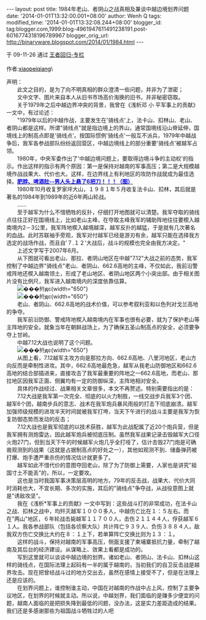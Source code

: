 --- layout: post title: 1984年老山、者阴山之战真相及兼谈中越边境划界问题
date: '2014-01-01T13:32:00.001+08:00' author: Wenh Q tags:
modified\_time: '2014-01-01T13:32:08.244+08:00' blogger\_id:
tag:blogger.com,1999:blog-4961947611491238191.post-6016774318196789967
blogger\_orig\_url: http://binaryware.blogspot.com/2014/01/1984.html ---
<div dir="ltr">

于 09-11-26 通过 [王者回归-专栏](http://blog.china.com/u/060604/863/)\
\
作者:[<span
style="color: black;">xiaopeiqiang</span>](https://www.blogger.com/null)\
<div>

</div>

<div>

声明：\
　　此文之目的，是为了向不明真相的群众澄清一些问题，并非为了泄密；\
　　文中文字、图片来自本人从旧书市场高价淘换的旧书，并非秘密窃取。\
　　关于1979年之后中越边界冲突的背景，我曾在《浅析邓 小
平军事上的贡献》一文中，有过论述：\
　　"1979年以后的中越作战，主要发生在'骑线点'上，法卡山、扣林山、老山、者阴山都是这样。所谓"骑线点"就是指边境上的界山，通常国境线沿山脊延伸，国境线上的制高点即是'骑线点'。按国际惯例'骑线点'一般互不派兵，1979年中越战争后，我军各参战部队纷纷返回营区，中越边境线上的部分重要'骑线点'被越军占领。\
　　1980年，中央军委作出了'中越边境问题上，要取得边境斗争的主动权'的指示。作出这样的指示有两个原因：第一是保持对越南的军事高压；第二是大规模越境作战战果大、代价也大。这样，在边界线上有利地区的攻防作战就成为最佳选择。[**<span
style="color: blue;">肥胖、啤酒肚--男人头上悬了6把刀！！！（图）</span>**](http://www.36361.cn/man/?code=200017)\
　　1980年10月收复罗家坪大山，１９８１年５月收复法卡山、扣林，其后就是著名的1984年到1989年的近6年两山轮战。\
　　……\
　　至于越军为什么不惜牺牲的反扑，仔细打开地图就可以清楚。我军夺取的骑线点往往正好在国境线上，比如老山主峰，在夺取主峰我军的辅助阵地往往要楔入越南境内2－3公里，我军阵地楔入越境越深，越军反扑的越猛，于是就有几次著名的血战。此时苏联袖手旁观，我军对付越军已经是游刃有余，越军只能在选择我方选定的战场作战，而且自'７.１２'大战后，战斗的规模也完全由我方决定。"\
　　上述文字写于2007年6月。\
　　从下图就可看出老山、那拉、者阴山地区在中越"7.12"大战之前的态势，我军控制了中越边界"骑线点"老山、者阴山、662.6高地的主峰，不仅如此，我前沿警戒阵地还楔入越南领土，形成了老山地区、者阴山地区两个小突出部。由于相关图片没有比例尺，我军进入越南境内的深度依靠估算。\
　　![���鿴ԭͼ](http://image.club.china.com/twhb/1011/2009/11/26/1259213215267_311.jpg){width="650"}\
　　![���鿴ԭͼ](http://image.club.china.com/twhb/1011/2009/11/26/1259213215268_312.jpg){width="650"}\
　　老山、者阴山、662.6高地的战术价值，可以参考叙利亚和以色列对戈兰高地的争夺。\
　　我军前沿防御、警戒阵地楔入越南境内在军事也很有必要，就为了保护老山等主阵地的安全。就象当年在朝鲜战场上，为了确保五圣山制高点的安全，必须要争夺上甘岭。\
　　中越7.12大战也说明了这个问题。\
　　![���鿴ԭͼ](http://image.club.china.com/twhb/1011/2009/11/26/1259213215268_313.jpg){width="650"}\
　　从图上看，7.12越军主攻方向是那拉方向、662.6高地、八里河地区，老山方向反而是牵制性进攻。其中，662.6高地最危急，越军从我老山防御地区和662.6高地的结合部插进来，直接攻击了我军最重要的阵地之一662.6高地，而老山、那拉地区因我军正面、侧翼均有一定的防御纵深，主阵地相对安全。\
　　具体的作战经过、战果相关文章很多，本文不再赘述。特别需要指出的是：\
　　7.12大战是我军第一次完全、彻底的以火力制胜，一线交战步兵我军3个团、越军6个团，越南步兵的意志、战术在我军炮兵暴风雨般的打击下彻底崩溃。越军加强师级规模的进攻半天时间就被我军打垮，当天下午进行的战斗主要是我军为恢复防御态势而发动的反击；\
　　7.12大战也是我军彻底的以技术获胜，越军为此战配属了近20个炮兵营，但是我军拥有测炮雷达，因此越军炮兵被彻底压制。虽然我军战果记录击毁越军大口径火炮27门，但到当天下午的时候越军火炮几乎全打哑了，估计击毁27门炮是可确凿观测到的战果（这就是占据制高点的好处之一），其他如观测不到、储备弹药被打爆、炮手遭严重杀伤的情况估计就更多了。\
　　越军如此不惜代价的意图夺回老山，除了为了防御上需要，人家也是讲究"祖国寸土不能丢"的，所以，一定要攻。\
　　这也是当时我国军事决策层高明的地方。79年的反击战，战果大、代价大同时消耗也大，不宜长期、多次的实施，其后的"骑线点"争夺战，从战役意图上就是"诱敌攻坚"。\
　　我在《浅析\*军事上的贡献》一文中写到：这些战斗打的非常成功，在法卡山之战、扣林之战中，均歼灭越军１０００多人，中越伤亡比在１：５左右。而在"两山"地区，６年轮战击毙越军１１７００人，击伤２１１４４人，俘获越军６１人。我各参战部队（包括各侦察大队）共计阵亡９３９人、负伤３８８４人，敌我双方伤亡交换比大约在８：１上下，若单算阵亡交换比则为１３：１。\
　　这样的战斗，保持对越南的军事高压，侧面支援了柬埔寨抵抗力量，牵制了越南及其后台的经济建设。从谋略上、效果上看都是成功的。\
　　写到这里就可以谈谈中越边境的划界。诸如老山、者阴山、法卡山、扣林山这样的骑线点，在国际法理上起码有一半的属于越南的，当初我们的自卫反击战是越界攻击。现在把曾经战斗过的地方交出去，虽然在感情上接受不了，但是在法理上还是应该的。\
　　在划界问题上，谁控制谁主动，中国在对越南的作战中占上风，控制了主要争议地区，在划界的时候就主动。所以说，中越划界，我们面临的是赚多少便宜的问题，越南人面临的是把损失降到最低的问题，没办法，这是实力差距造成的结果。我们还是多感谢那些为祖国战斗牺牲过的人吧

</div>

</div>
